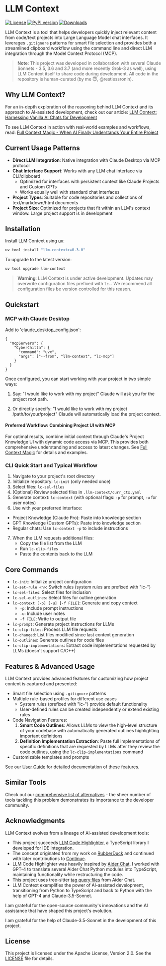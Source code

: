 # LLM Context

[![License](https://img.shields.io/badge/License-Apache%202.0-blue.svg)](https://opensource.org/licenses/Apache-2.0)
[![PyPI version](https://img.shields.io/pypi/v/llm-context.svg)](https://pypi.org/project/llm-context/)
[![Downloads](https://static.pepy.tech/badge/llm-context/week)](https://pepy.tech/project/llm-context)

LLM Context is a tool that helps developers quickly inject relevant content from code/text projects into Large Language Model chat interfaces. It leverages `.gitignore` patterns for smart file selection and provides both a streamlined clipboard workflow using the command line and direct LLM integration through the Model Context Protocol (MCP).

> **Note**: This project was developed in collaboration with several Claude Sonnets - 3.5, 3.6 and 3.7 (and more recently Grok-3 as well), using LLM Context itself to share code during development. All code in the repository is human-curated (by me 😇, @restlessronin).

## Why LLM Context?

For an in-depth exploration of the reasoning behind LLM Context and its approach to AI-assisted development, check out our article: [LLM Context: Harnessing Vanilla AI Chats for Development](https://www.cyberchitta.cc/articles/llm-ctx-why.html)

To see LLM Context in action with real-world examples and workflows, read: [Full Context Magic - When AI Finally Understands Your Entire Project](https://www.cyberchitta.cc/articles/full-context-magic.html)

## Current Usage Patterns

- **Direct LLM Integration**: Native integration with Claude Desktop via MCP protocol
- **Chat Interface Support**: Works with any LLM chat interface via CLI/clipboard
  - Optimized for interfaces with persistent context like Claude Projects and Custom GPTs
  - Works equally well with standard chat interfaces
- **Project Types**: Suitable for code repositories and collections of text/markdown/html documents
- **Project Size**: Optimized for projects that fit within an LLM's context window. Large project support is in development

## Installation

Install LLM Context using [uv](https://github.com/astral-sh/uv):

```bash
uv tool install "llm-context>=0.3.0"
```

To upgrade to the latest version:

```bash
uv tool upgrade llm-context
```

> **Warning**: LLM Context is under active development. Updates may overwrite configuration files prefixed with `lc-`. We recommend all configuration files be version controlled for this reason.

## Quickstart

### MCP with Claude Desktop

Add to 'claude_desktop_config.json':

```jsonc
{
  "mcpServers": {
    "CyberChitta": {
      "command": "uvx",
      "args": ["--from", "llm-context", "lc-mcp"]
    }
  }
}
```

Once configured, you can start working with your project in two simple ways:

1. Say: "I would like to work with my project"
   Claude will ask you for the project root path.

2. Or directly specify: "I would like to work with my project /path/to/your/project"
   Claude will automatically load the project context.

#### Preferred Workflow: Combining Project UI with MCP

For optimal results, combine initial context through Claude's Project Knowledge UI with dynamic code access via MCP. This provides both comprehensive understanding and access to latest changes. See [Full Context Magic](https://www.cyberchitta.cc/articles/full-context-magic.html) for details and examples.

### CLI Quick Start and Typical Workflow

1. Navigate to your project's root directory
2. Initialize repository: `lc-init` (only needed once)
3. Select files: `lc-sel-files`
4. (Optional) Review selected files in `.llm-context/curr_ctx.yaml`
5. Generate context: `lc-context` (with optional flags: `-p` for prompt, `-u` for user notes)
6. Use with your preferred interface:

- Project Knowledge (Claude Pro): Paste into knowledge section
- GPT Knowledge (Custom GPTs): Paste into knowledge section
- Regular chats: Use `lc-context -p` to include instructions

7. When the LLM requests additional files:
   - Copy the file list from the LLM
   - Run `lc-clip-files`
   - Paste the contents back to the LLM

## Core Commands

- `lc-init`: Initialize project configuration
- `lc-set-rule <n>`: Switch rules (system rules are prefixed with "lc-")
- `lc-sel-files`: Select files for inclusion
- `lc-sel-outlines`: Select files for outline generation
- `lc-context [-p] [-u] [-f FILE]`: Generate and copy context
  - `-p`: Include prompt instructions
  - `-u`: Include user notes
  - `-f FILE`: Write to output file
- `lc-prompt`: Generate project instructions for LLMs
- `lc-clip-files`: Process LLM file requests
- `lc-changed`: List files modified since last context generation
- `lc-outlines`: Generate outlines for code files
- `lc-clip-implementations`: Extract code implementations requested by LLMs (doesn't support C/C++)

## Features & Advanced Usage

LLM Context provides advanced features for customizing how project content is captured and presented:

- Smart file selection using `.gitignore` patterns
- Multiple rule-based profiles for different use cases
  - System rules (prefixed with "lc-") provide default functionality
  - User-defined rules can be created independently or extend existing rules
- Code Navigation Features:
  1. **Smart Code Outlines**: Allows LLMs to view the high-level structure of your codebase with automatically generated outlines highlighting important definitions
  2. **Definition Implementation Extraction**: Paste full implementations of specific definitions that are requested by LLMs after they review the code outlines, using the `lc-clip-implementations` command
- Customizable templates and prompts

See our [User Guide](docs/user-guide.md) for detailed documentation of these features.

## Similar Tools

Check out our [comprehensive list of alternatives](https://www.cyberchitta.cc/articles/lc-alternatives.html) - the sheer number of tools tackling this problem demonstrates its importance to the developer community.

## Acknowledgments

LLM Context evolves from a lineage of AI-assisted development tools:

- This project succeeds [LLM Code Highlighter](https://github.com/restlessronin/llm-code-highlighter), a TypeScript library I developed for IDE integration.
- The concept originated from my work on [RubberDuck](https://github.com/rubberduck-ai/rubberduck-vscode) and continued with later contributions to [Continue](https://github.com/continuedev/continuedev).
- LLM Code Highlighter was heavily inspired by [Aider Chat](https://github.com/paul-gauthier/aider). I worked with GPT-4 to translate several Aider Chat Python modules into TypeScript, maintaining functionality while restructuring the code.
- This project uses tree-sitter [tag query files](src/llm_context/highlighter/tag-qry/) from Aider Chat.
- LLM Context exemplifies the power of AI-assisted development, transitioning from Python to TypeScript and back to Python with the help of GPT-4 and Claude-3.5-Sonnet.

I am grateful for the open-source community's innovations and the AI assistance that have shaped this project's evolution.

I am grateful for the help of Claude-3.5-Sonnet in the development of this project.

## License

This project is licensed under the Apache License, Version 2.0. See the [LICENSE](LICENSE) file for details.

